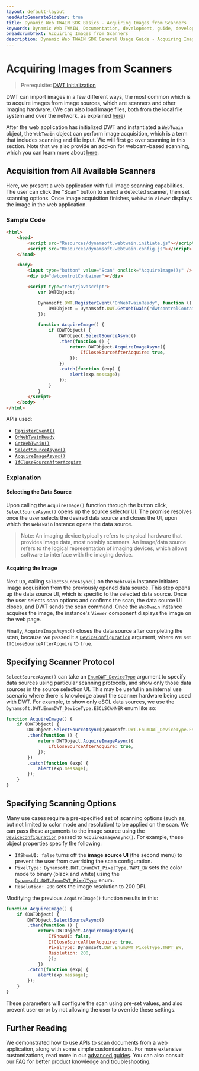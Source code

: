 ```yaml
---
layout: default-layout
needAutoGenerateSidebar: true
title: Dynamic Web TWAIN SDK Basics - Acquiring Images from Scanners
keywords: Dynamic Web TWAIN, Documentation, development, guide, development guide, basic, basic guide, importing images, image import, imaging devices, selecting imaging devices, scanners, scanning, image acquisition
breadcrumbText: Acquiring Images from Scanners
description: Dynamic Web TWAIN SDK General Usage Guide - Acquiring Images from Scanners
---
```


# Acquiring Images from Scanners

> Prerequisite: [DWT Initialization](/_articles/general-usage/initialization.md)

DWT can import images in a few different ways, the most common which is to acquire images from image sources, which are scanners and other imaging hardware. (We can also load image files, both from the local file system and over the network, as explained [here](/_articles/extended-usage/file-import.md))

After the web application has initialized DWT and instantiated a `WebTwain` object, the `WebTwain` object can perform image acquisition, which is a term that includes scanning and file input. We will first go over scanning in this section. Note that we also provide an add-on for webcam-based scanning, which you can learn more about [here](/_articles/info/api/Addon_Webcam.md).

## Acquisition from All Available Scanners

Here, we present a web application with full image scanning capabilities. The user can click the "Scan" button to select a detected scanner, then set scanning options. Once image acquisition finishes, `WebTwain` `Viewer` displays the image in the web application.

### Sample Code

```html
<html>
    <head>
        <script src="Resources/dynamsoft.webtwain.initiate.js"></script>
        <script src="Resources/dynamsoft.webtwain.config.js"></script>
    </head>

    <body>
        <input type="button" value="Scan" onclick="AcquireImage();" />
        <div id="dwtcontrolContainer"></div>

        <script type="text/javascript">
            var DWTObject;

            Dynamsoft.DWT.RegisterEvent("OnWebTwainReady", function () {
                DWTObject = Dynamsoft.DWT.GetWebTwain("dwtcontrolContainer");
            });

            function AcquireImage() {
                if (DWTObject) {
                    DWTObject.SelectSourceAsync()
                    .then(function () {
                        return DWTObject.AcquireImageAsync({
                            IfCloseSourceAfterAcquire: true,
                        });
                    })
                    .catch(function (exp) {
                        alert(exp.message);
                    });
                }
            }
        </script>
    </body>
</html>
```

APIs used:

-   [`RegisterEvent()`](/_articles/info/api/Dynamsoft_WebTwainEnv.md#registerevent)
-   [`OnWebTwainReady`](/_articles/info/api/Dynamsoft_WebTwainEnv.md#onwebtwainready)
-   [`GetWebTwain()`](/_articles/info/api/Dynamsoft_WebTwainEnv.md#getwebtwain)
-   [`SelectSourceAsync()`](/_articles/info/api/WebTwain_Acquire.md#selectsourceasync)
-   [`AcquireImageAsync()`](/_articles/info/api/WebTwain_Acquire.md#acquireimageasync)
-   [`IfCloseSourceAfterAcquire`](/_articles/info/api/Device.md#deviceobjectacquireimage)

### Explanation

#### Selecting the Data Source

Upon calling the `AcquireImage()` function through the button click, `SelectSourceAsync()` opens up the source selector UI. The promise resolves once the user selects the desired data source and closes the UI, upon which the `WebTwain` instance opens the data source.

> Note: An imaging device typically refers to physical hardware that provides image data, most notably scanners. An image/data source refers to the logical representation of imaging devices, which allows software to interface with the imaging device.

#### Acquiring the Image

Next up, calling `SelectSourceAsync()` on the `WebTwain` instance initiates image acquisition from the previously opened data source. This step opens up the data source UI, which is specific to the selected data source. Once the user selects scan options and confirms the scan, the data source UI closes, and DWT sends the scan command. Once the `WebTwain` instance acquires the image, the instance's `Viewer` component displays the image on the web page.

Finally, `AcquireImageAsync()` closes the data source after completing the scan, because we passed it a [`DeviceConfiguration`](/_articles/info/api/interfaces.md#DeviceConfiguration) argument, where we set `IfCloseSourceAfterAcquire` to `true`.

## Specifying Scanner Protocol

`SelectSourceAsync()` can take an [`EnumDWT_DeviceType`](/_articles/info/api/Dynamsoft_Enum.md#dynamsoftdwtenumdwt_devicetype) argument to specify data sources using particular scanning protocols, and show only those data sources in the source selection UI. This may be useful in an internal use scenario where there is knowledge about the scanner hardware being used with DWT. For example, to show only eSCL data sources, we use the `Dynamsoft.DWT.EnumDWT_DeviceType.ESCLSCANNER` enum like so:

```javascript
function AcquireImage() {
    if (DWTObject) {
        DWTObject.SelectSourceAsync(Dynamsoft.DWT.EnumDWT_DeviceType.ESCLSCANNER)
        .then(function () {
            return DWTObject.AcquireImageAsync({
                IfCloseSourceAfterAcquire: true,
            });
        })
        .catch(function (exp) {
            alert(exp.message);
        });
    }
}
```

## Specifying Scanning Options

Many use cases require a pre-specified set of scanning options (such as, but not limited to color mode and resolution) to be applied on the scan. We can pass these arguments to the image source using the [`DeviceConfiguration`](/_articles/info/api/interfaces.md#DeviceConfiguration) passed to `AcquireImageAsync()`. For example, these object properties specify the following:

-   `IfShowUI: false` turns off the **image source UI** (the second menu) to prevent the user from overriding the scan configuration.
-   `PixelType: Dynamsoft.DWT.EnumDWT_PixelType.TWPT_BW` sets the color mode to binary (black and white) using the [`Dynamsoft.DWT.EnumDWT_PixelType`](/_articles/info/api//Dynamsoft_Enum.md#dynamsoftdwtenumdwt_pixeltype) enum.
-   `Resolution: 200` sets the image resolution to 200 DPI.

Modifying the previous `AcquireImage()` function results in this:

```javascript
function AcquireImage() {
    if (DWTObject) {
        DWTObject.SelectSourceAsync()
        .then(function () {
            return DWTObject.AcquireImageAsync({
                IfShowUI: false,
                IfCloseSourceAfterAcquire: true,
                PixelType: Dynamsoft.DWT.EnumDWT_PixelType.TWPT_BW,
                Resolution: 200,
                });
            })
        .catch(function (exp) {
            alert(exp.message);
        });
    }
}
```

These parameters will configure the scan using pre-set values, and also prevent user error by not allowing the user to override these settings.

## Further Reading

We demonstrated how to use APIs to scan documents from a web application, along with some simple customizations. For more extensive customizations, read more in our [advanced guides](/_articles/extended-usage/index.md). You can also consult our [FAQ](/_articles/faq/index.md) for better product knowledge and troubleshooting.
